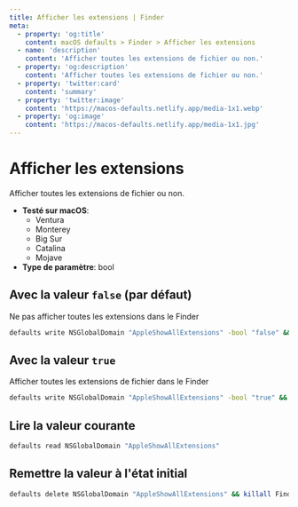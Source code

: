 ```yaml
---
title: Afficher les extensions | Finder
meta:
  - property: 'og:title'
    content: macOS defaults > Finder > Afficher les extensions
  - name: 'description'
    content: 'Afficher toutes les extensions de fichier ou non.'
  - property: 'og:description'
    content: 'Afficher toutes les extensions de fichier ou non.'
  - property: 'twitter:card'
    content: 'summary'
  - property: 'twitter:image'
    content: 'https://macos-defaults.netlify.app/media-1x1.webp'
  - property: 'og:image'
    content: 'https://macos-defaults.netlify.app/media-1x1.jpg'
---
```


# Afficher les extensions

Afficher toutes les extensions de fichier ou non.

<!-- break lists -->

- **Testé sur macOS**:
  - Ventura
  - Monterey
  - Big Sur
  - Catalina
  - Mojave
- **Type de paramètre**: bool

## Avec la valeur `false` (par défaut)

Ne pas afficher toutes les extensions dans le Finder

```bash
defaults write NSGlobalDomain "AppleShowAllExtensions" -bool "false" && killall Finder
```

## Avec la valeur `true`

Afficher toutes les extensions de fichier dans le Finder

```bash
defaults write NSGlobalDomain "AppleShowAllExtensions" -bool "true" && killall Finder
```

## Lire la valeur courante

```bash
defaults read NSGlobalDomain "AppleShowAllExtensions"
```

## Remettre la valeur à l'état initial

```bash
defaults delete NSGlobalDomain "AppleShowAllExtensions" && killall Finder
```
